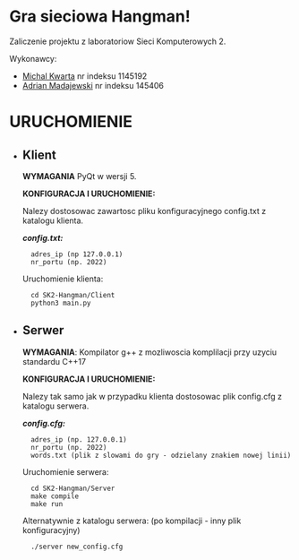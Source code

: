 # Gra sieciowa Hangman!

Zaliczenie projektu z laboratoriow Sieci Komputerowych 2.

Wykonawcy:

- [Michal Kwarta](https://github.com/MichalKwarta) nr indeksu 1145192
- [Adrian Madajewski](https://github.com/AdrianMadajewski) nr indeksu 145406

# URUCHOMIENIE

- ## Klient

    **WYMAGANIA** PyQt w wersji 5.

    **KONFIGURACJA I URUCHOMIENIE:**

    Nalezy dostosowac zawartosc pliku konfiguracyjnego config.txt z katalogu klienta.

    ***config.txt:***

        adres_ip (np 127.0.0.1)
        nr_portu (np. 2022)

    Uruchomienie klienta:

        cd SK2-Hangman/Client
        python3 main.py

- ## Serwer

    **WYMAGANIA**: Kompilator g++ z mozliwoscia komplilacji przy uzyciu standardu C++17

    **KONFIGURACJA I URUCHOMIENIE:**

    Nalezy tak samo jak w przypadku klienta dostosowac plik config.cfg
    z katalogu serwera. 

    ***config.cfg:***

        adres_ip (np. 127.0.0.1)
        nr_portu (np. 2022)
        words.txt (plik z slowami do gry - odzielany znakiem nowej linii)
    
    Uruchomienie serwera:

        cd SK2-Hangman/Server
        make compile
        make run
    
    Alternatywnie z katalogu serwera: (po kompilacji - inny plik konfiguracyjny)

        ./server new_config.cfg


